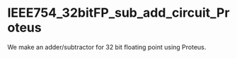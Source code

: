 # IEEE754_32bitFP_sub_add_circuit_Proteus
We make an adder/subtractor for 32 bit floating point using Proteus.
